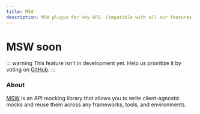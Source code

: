 ```yaml
---
title: MSW
description: MSW plugin for Hey API. Compatible with all our features.
---
```


# MSW <span data-soon>soon</span>

::: warning
This feature isn't in development yet. Help us prioritize it by voting on [GitHub](https://github.com/hey-api/openapi-ts/issues/1486).
:::

### About

[MSW](https://mswjs.io) is an API mocking library that allows you to write client-agnostic mocks and reuse them across any frameworks, tools, and environments.

<!--@include: ../../partials/sponsors.md-->
